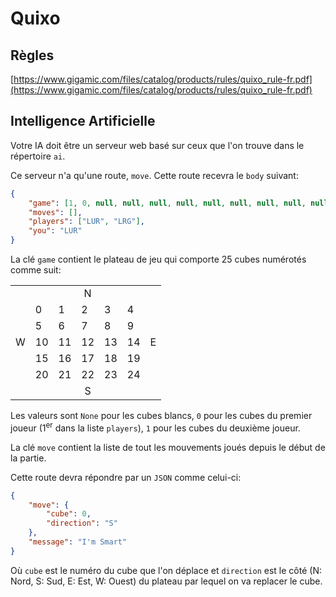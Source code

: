# Quixo

## Règles

[https://www.gigamic.com/files/catalog/products/rules/quixo_rule-fr.pdf](https://www.gigamic.com/files/catalog/products/rules/quixo_rule-fr.pdf)

## Intelligence Artificielle

Votre IA doit être un serveur web basé sur ceux que l'on trouve dans le répertoire `ai`.

Ce serveur n'a qu'une route, `move`. Cette route recevra le `body` suivant:

```json
{
	"game": [1, 0, null, null, null, null, null, null, null, null, null, null, null, null, null, null, null, null, null, null, null, null, null, null, null],
	"moves": [],
	"players": ["LUR", "LRG"],
	"you": "LUR"
}
```

La clé `game` contient le plateau de jeu qui comporte 25 cubes numérotés comme suit:

<table>
	<tr>
		<td></td>
		<td colspan="5" align="center">N</td>
		<td></td>
	</tr>
	<tr>
		<td rowspan="5">W</td>
		<td>0</td>
		<td>1</td>
		<td>2</td>
		<td>3</td>
		<td>4</td>
		<td rowspan="5">E</td>
	</tr>
	<tr>
		<td>5</td>
		<td>6</td>
		<td>7</td>
		<td>8</td>
		<td>9</td>
	</tr>
	<tr>
		<td>10</td>
		<td>11</td>
		<td>12</td>
		<td>13</td>
		<td>14</td>
	</tr>
	<tr>
		<td>15</td>
		<td>16</td>
		<td>17</td>
		<td>18</td>
		<td>19</td>
	</tr>
	<tr>
		<td>20</td>
		<td>21</td>
		<td>22</td>
		<td>23</td>
		<td>24</td>
	</tr>
	<tr>
		<td></td>
		<td colspan="5" align="center">S</td>
		<td></td>
	</tr>
</table>

Les valeurs sont `None` pour les cubes blancs, `0` pour les cubes du premier joueur (1<sup>er</sup> dans la liste `players`), `1` pour les cubes du deuxième joueur.

La clé `move` contient la liste de tout les mouvements joués depuis le début de la partie.

Cette route devra répondre par un `JSON` comme celui-ci:

```json
{
	"move": {
		"cube": 0,
		"direction": "S"
	},
	"message": "I'm Smart"
}
```

Où `cube` est le numéro du cube que l'on déplace et `direction` est le côté (N: Nord, S: Sud, E: Est, W: Ouest) du plateau par lequel on va replacer le cube.